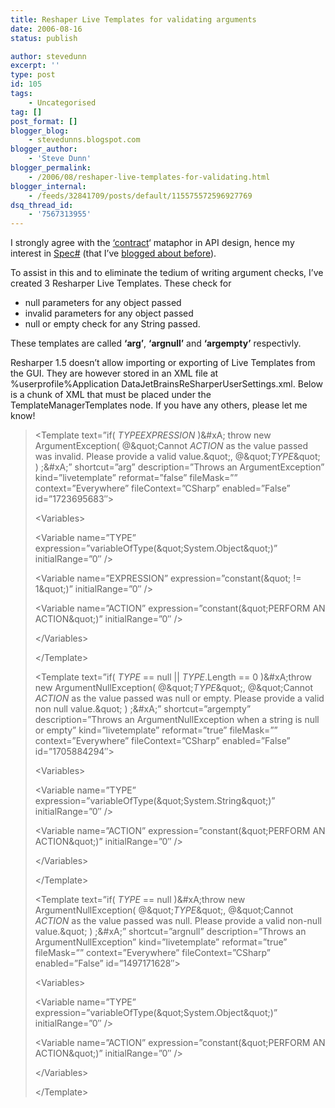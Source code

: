```yaml
---
title: Reshaper Live Templates for validating arguments
date: 2006-08-16
status: publish

author: stevedunn
excerpt: ''
type: post
id: 105
tags:
    - Uncategorised
tag: []
post_format: []
blogger_blog:
    - stevedunns.blogspot.com
blogger_author:
    - 'Steve Dunn'
blogger_permalink:
    - /2006/08/reshaper-live-templates-for-validating.html
blogger_internal:
    - /feeds/32841709/posts/default/115575572596927769
dsq_thread_id:
    - '7567313955'
---
```

I strongly agree with the [‘contract](http://www.regdeveloper.co.uk/2005/12/29/first_among_equals/)‘ mataphor in API design, hence my interest in [Spec#](http://research.microsoft.com/specsharp/) (that I’ve [blogged about before](http://stevedunns.blogspot.com/2006/08/spec.html)).

To assist in this and to eliminate the tedium of writing argument checks, I’ve created 3 Resharper Live Templates. These check for

- null parameters for any object passed
- invalid parameters for any object passed
- null or empty check for any String passed.

These templates are called **‘arg’**, **‘argnull’** and **‘argempty’** respectivly.

Resharper 1.5 doesn’t allow importing or exporting of Live Templates from the GUI. They are however stored in an XML file at %userprofile%Application DataJetBrainsReSharperUserSettings.xml. Below is a chunk of XML that must be placed under the TemplateManagerTemplates node. If you have any others, please let me know!

> &lt;Template text=”if( $TYPE$$EXPRESSION$ )&amp;#xA; throw new ArgumentException( @&amp;quot;Cannot $ACTION$ as the value passed was invalid. Please provide a valid value.&amp;quot;, @&amp;quot;$TYPE$&amp;quot; ) ;&amp;#xA;” shortcut=”arg” description=”Throws an ArgumentException” kind=”livetemplate” reformat=”false” fileMask=”” context=”Everywhere” fileContext=”CSharp” enabled=”False” id=”1723695683″&gt;
> 
> &lt;Variables&gt;
> 
> &lt;Variable name=”TYPE” expression=”variableOfType(&amp;quot;System.Object&amp;quot;)” initialRange=”0″ /&gt;
> 
> &lt;Variable name=”EXPRESSION” expression=”constant(&amp;quot; != 1&amp;quot;)” initialRange=”0″ /&gt;
> 
> &lt;Variable name=”ACTION” expression=”constant(&amp;quot;PERFORM AN ACTION&amp;quot;)” initialRange=”0″ /&gt;
> 
> &lt;/Variables&gt;
> 
> &lt;/Template&gt;
> 
> &lt;Template text=”if( $TYPE$ == null || $TYPE$.Length == 0 )&amp;#xA;throw new ArgumentNullException( @&amp;quot;$TYPE$&amp;quot;, @&amp;quot;Cannot $ACTION$ as the value passed was null or empty. Please provide a valid non null value.&amp;quot; ) ;&amp;#xA;” shortcut=”argempty” description=”Throws an ArgumentNullException when a string is null or empty” kind=”livetemplate” reformat=”true” fileMask=”” context=”Everywhere” fileContext=”CSharp” enabled=”False” id=”1705884294″&gt;
> 
> &lt;Variables&gt;
> 
> &lt;Variable name=”TYPE” expression=”variableOfType(&amp;quot;System.String&amp;quot;)” initialRange=”0″ /&gt;
> 
> &lt;Variable name=”ACTION” expression=”constant(&amp;quot;PERFORM AN ACTION&amp;quot;)” initialRange=”0″ /&gt;
> 
> &lt;/Variables&gt;
> 
> &lt;/Template&gt;
> 
> &lt;Template text=”if( $TYPE$ == null )&amp;#xA;throw new ArgumentNullException( @&amp;quot;$TYPE$&amp;quot;, @&amp;quot;Cannot $ACTION$ as the value passed was null. Please provide a valid non-null value.&amp;quot; ) ;&amp;#xA;” shortcut=”argnull” description=”Throws an ArgumentNullException” kind=”livetemplate” reformat=”true” fileMask=”” context=”Everywhere” fileContext=”CSharp” enabled=”False” id=”1497171628″&gt;
> 
> &lt;Variables&gt;
> 
> &lt;Variable name=”TYPE” expression=”variableOfType(&amp;quot;System.Object&amp;quot;)” initialRange=”0″ /&gt;
> 
> &lt;Variable name=”ACTION” expression=”constant(&amp;quot;PERFORM AN ACTION&amp;quot;)” initialRange=”0″ /&gt;
> 
> &lt;/Variables&gt;
> 
> &lt;/Template&gt;